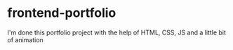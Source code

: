 # frontend-portfolio
I'm done this portfolio project with the help of HTML, CSS, JS and a little bit of animation
[
](https://akashsaini12.github.io/frontend-portfolio)


